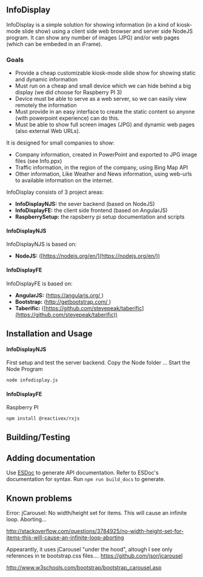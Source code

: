 ﻿## InfoDisplay

InfoDisplay is a simple solution for showing information (in a kind of kiosk-mode slide show) using a client side web browser and server side NodeJS program.
It can show any number of images (JPG) and/or web pages (which can be embeded in an iFrame).

### Goals

- Provide a cheap customizable kiosk-mode slide show for showing static and dynamic information
- Must run on a cheap and small device which we can hide behind a big display (we did choose for Raspberry PI 3)
- Device must be able to serve as a web server, so we can easily view remotely the information
- Must provide in an easy interface to create the static content so anyone (with powerpoint experience) can do this.
- Must be able to show full screen images (JPG) and dynamic web pages (also external Web URLs). 

It is designed for small companies to show:
- Company information, created in PowerPoint and exported to JPG image files (see Info.ppx)
- Traffic information, in the region of the company, using Bing Map API
- Other information, Like Weather and News information, using web-urls to available information on the internet.

InfoDisplay consists of 3 project areas: 


* **InfoDisplayNJS:** the sever backend (based on NodeJS) 
* **InfoDisplayFE:**  the client side frontend (based on AngularJS)
* **RaspberrySetup:**  the rapsberry pi setup documentation and scripts 
 

#### InfoDisplayNJS
InfoDisplayNJS is based on:

* **NodeJS:**  ([https://nodejs.org/en/](https://nodejs.org/en/))
 

#### InfoDisplayFE
InfoDisplayFE is based on:

* **AngularJS:**  ([https://angularjs.org/ ](https://angularjs.org/ ))
* **Bootstrap:**  ([http://getbootstrap.com/ ](http://getbootstrap.com/ ))
* **Taberific:**  ([https://github.com/stevepeak/taberific](https://github.com/stevepeak/taberific))



## Installation and Usage

#### InfoDisplayNJS
First setup and test the server backend.
Copy the Node folder ...
Start the Node Program

```sh
node infodisplay.js
```




#### InfoDisplayFE

Raspberry PI
```sh
npm install @reactivex/rxjs
```





## Building/Testing



## Adding documentation
Use [ESDoc](https://esdoc.org/) to generate API documentation. 
Refer to ESDoc's documentation for syntax. Run `npm run build_docs` to generate.

## Known problems

Error: jCarousel: No width/height set for items. This will cause an infinite loop. Aborting...

http://stackoverflow.com/questions/3784925/no-width-height-set-for-items-this-will-cause-an-infinite-loop-aborting

Appearantly, it uses jCarousel "under the hood", altough I see only references in te bootstrap.css files....
https://github.com/jsor/jcarousel





http://www.w3schools.com/bootstrap/bootstrap_carousel.asp


